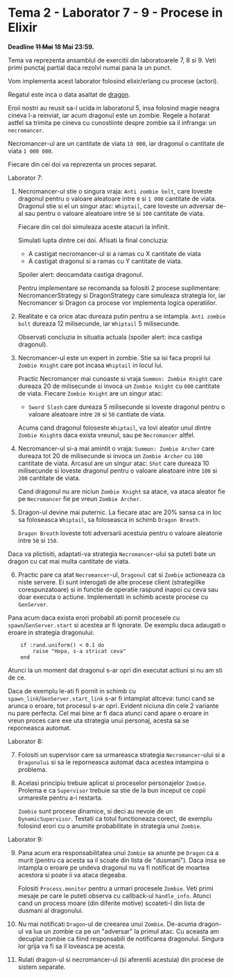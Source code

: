 # Tema 2 - Laborator 7 - 9 - Procese in Elixir

**Deadline ~~11 Mai~~ 18 Mai 23:59.**

Tema va reprezenta ansamblul de exercitii din laboratoarele 7, 8 si 9. Veti primi punctaj partial daca rezolvi numai pana la un punct. 

Vom implementa acest laborator folosind elixir/erlang cu procese (actori).

Regatul este inca o data asaltat de [dragon](./lab5.md). 

Eroii nostri au reusit sa-l ucida in laboratorul 5, insa folosind magie neagra cineva l-a reinviat, iar acum dragonul este un zombie.
Regele a hotarat astfel sa trimita pe cineva cu cunostiinte despre zombie sa il infranga: un `necromancer`.

Necromancer-ul are un cantitate de viata `10 000`, iar dragonul o cantitate de viata `1 000 000`.

Fiecare din cei doi va reprezenta un proces separat.

Laborator 7:

1. Necromancer-ul stie o singura vraja: `Anti zombie bolt`, care loveste dragonul pentru o valoare aleatoare intre `0` si `1 000` cantitate de viata.
   Dragonul stie si el un singur atac: `Whiptail`, care loveste un adversar de-al sau pentru o valoare aleatoare intre `50` si `100` cantitate de viata.

   Fiecare din cei doi simuleaza aceste atacuri la infinit. 

   Simulati lupta dintre cei doi. Afisati la final concluzia:
     - A castigat necromancer-ul si a ramas cu X cantitate de viata 
     - A castigat dragonul si a ramas cu Y cantitate de viata.

   Spoiler alert: deocamdata castiga dragonul.

   Pentru implementare se recomanda sa folositi 2 procese suplimentare: NecromancerStrategy si DragonStrategy care simuleaza strategia lor, iar Necromancer si Dragon ca procese 
   vor implementa logica operatiilor.

2. Realitate e ca orice atac dureaza putin pentru a se intampla. `Anti zombie bolt` dureaza 12 milisecunde, iar `Whiptail` 5 milisecunde. 

   Observati concluzia in situatia actuala (spoiler alert: inca castiga dragonul).

3. Necromancer-ul este un expert in zombie. Stie sa isi faca proprii lui `Zombie Knight` care pot incasa `Whiptail` in locul lui.

   Practic Necromancer mai cunoaste si vraja `Summon: Zombie Knight` care dureaza 20 de milisecunde si invoca un `Zombie Knight` cu `600` cantitate de viata. 
   Fiecare `Zombie Knight` are un singur atac:
    - `Sword Slash` care dureaza 5 milisecunde si loveste dragonul pentru o valoare aleatoare intre `20` si `50` cantiate de viata.

   Acuma cand dragonul foloseste `Whiptail`, va lovi aleator unul dintre `Zombie Knight`s daca exista vreunul, sau pe `Necromancer` altfel.

4. Necromancer-ul si-a mai amintit o vraja: `Summon: Zombie Archer` care dureaza tot 20 de milisecunde si invoca un `Zombie Archer` cu `100` cantitate de viata.
   Arcasul are un singur atac: `Shot` care dureaza 10 milisecunde si loveste dragonul pentru o valoare aleatoare intre `100` si `200` cantitate de viata.

   Cand dragonul nu are niciun `Zombie Knight` sa atace, va ataca aleator fie pe `Necromancer` fie pe vreun `Zombie Archer`.

5. Dragon-ul devine mai puternic. La fiecare atac are 20% sansa ca in loc sa foloseasca `Whiptail`, sa foloseasca in schimb `Dragon Breath`.

   `Dragon Breath` loveste toti adversarii acestuia pentru o valoare aleatorie intre `50` si `150`.


Daca va plictisiti, adaptati-va strategia `Necromancer`-ului sa puteti bate un dragon cu cat mai multa cantitate de viata.

6. Practic pare ca atat `Necromancer`-ul,  `Dragonul` cat si `Zombie` actioneaza ca niste servere. Ei sunt interogati de alte procese client (strategiilke corespunzatoare)
   si in functie de operatie raspund inapoi cu ceva sau doar executa o actiune. 
   Implementati in schimb aceste procese cu `GenServer`.

Pana acum daca exista erori probabil ati pornit procesele cu `spawn`/`GenServer.start` si acestea ar fi ignorate. De exemplu daca adaugati o eroare in strategia dragonului:
```
    if :rand.uniform() < 0.1 do 
        raise "Hopa, s-a stricat ceva"
    end 
```

Atunci la un moment dat dragonul s-ar opri din executat actiuni si nu am sti de ce. 

Daca de exemplu le-ati fi pornit in schimb cu `spawn_link`/`GenServer.start_link`  s-ar fi intamplat altceva: tunci cand se arunca o eroare, tot procesul s-ar opri. 
Evident niciuna din cele 2 variante nu pare perfecta. Cel mai bine ar fi daca atunci cand apare o eroare in vreun proces care exe uta strategia unui personaj, acesta sa se 
reporneasca automat.

Laborator 8:

7. Folositi un supervisor care sa urmareasca strategia `Necromancer`-ului si a `Dragonului` si sa le reporneasca automat daca acestea intampina o problema.

8. Acelasi principiu trebuie aplicat si proceselor personajelor `Zombie`. Prolema e ca `Supervisor` trebuie sa stie de la bun inceput ce copii urmareste pentru a-i restarta. 

   `Zombie` sunt procese dinamice, si deci au nevoie de un `DynamicSupervisor`. 
   Testati ca totul functioneaza corect, de exemplu folosind erori cu o anumite probabilitate in strategia unui `Zombie`.

Laborator 9:

9.  Pana acum era responsabilitatea unui `Zombie` sa anunte pe `Dragon` ca a murit (pentru ca acesta sa il scoate din lista de "dusmani"). 
    Daca insa se intampla o eroare pe undeva dragonul nu va fi notificat de moartea acestora si poate ii va ataca degeaba. 

    Folositi `Process.monitor` pentru a urmari procesele `Zombie`. Veti primi mesaje pe care le puteti observa cu callback-ul `handle_info`.
    Atunci cand un process moare (din diferite motive) scoateti-l din lista de dusmani al dragonului.

10. Nu mai notificati `Dragon`-ul de creearea unui `Zombie`. De-acuma dragon-ul va lua un zombie ca pe un "adversar" la primul atac. 
    Cu aceasta am decuplat zombie ca fiind responsabili de notificarea dragonului. Singura lor grija va fi sa il loveasca pe acesta.

11. Rulati dragon-ul si necromancer-ul (si aferentii acestuia) din procese de sistem separate. 
